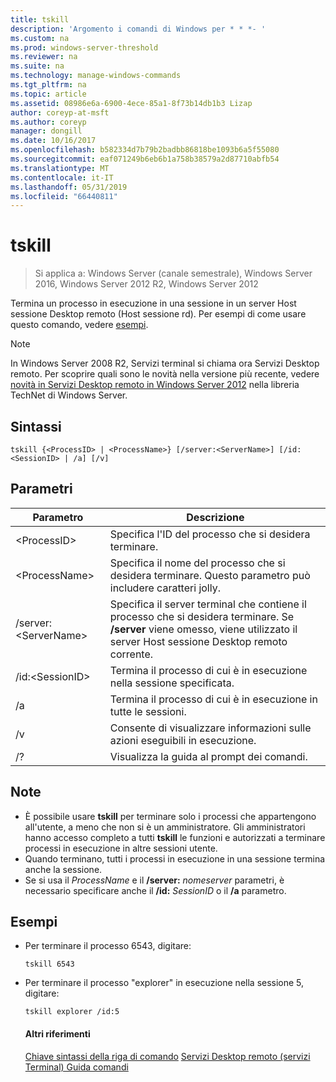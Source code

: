 ```yaml
---
title: tskill
description: 'Argomento i comandi di Windows per * * *- '
ms.custom: na
ms.prod: windows-server-threshold
ms.reviewer: na
ms.suite: na
ms.technology: manage-windows-commands
ms.tgt_pltfrm: na
ms.topic: article
ms.assetid: 08986e6a-6900-4ece-85a1-8f73b14db1b3 Lizap
author: coreyp-at-msft
ms.author: coreyp
manager: dongill
ms.date: 10/16/2017
ms.openlocfilehash: b582334d7b79b2badbb86818be1093b6a5f55080
ms.sourcegitcommit: eaf071249b6eb6b1a758b38579a2d87710abfb54
ms.translationtype: MT
ms.contentlocale: it-IT
ms.lasthandoff: 05/31/2019
ms.locfileid: "66440811"
---
```

# <a name="tskill"></a>tskill

>Si applica a: Windows Server (canale semestrale), Windows Server 2016, Windows Server 2012 R2, Windows Server 2012

Termina un processo in esecuzione in una sessione in un server Host sessione Desktop remoto (Host sessione rd).
Per esempi di come usare questo comando, vedere [esempi](#BKMK_examples).

> [!NOTE]
> In Windows Server 2008 R2, Servizi terminal si chiama ora Servizi Desktop remoto. Per scoprire quali sono le novità nella versione più recente, vedere [novità in Servizi Desktop remoto in Windows Server 2012](https://technet.microsoft.com/library/hh831527) nella libreria TechNet di Windows Server.

## <a name="syntax"></a>Sintassi
```
tskill {<ProcessID> | <ProcessName>} [/server:<ServerName>] [/id:<SessionID> | /a] [/v]
```

## <a name="parameters"></a>Parametri

|Parametro|Descrizione|
|-------|--------|
|\<ProcessID>|Specifica l'ID del processo che si desidera terminare.|
|\<ProcessName>|Specifica il nome del processo che si desidera terminare. Questo parametro può includere caratteri jolly.|
|/server:\<ServerName>|Specifica il server terminal che contiene il processo che si desidera terminare. Se **/server** viene omesso, viene utilizzato il server Host sessione Desktop remoto corrente.|
|/id:\<SessionID>|Termina il processo di cui è in esecuzione nella sessione specificata.|
|/a|Termina il processo di cui è in esecuzione in tutte le sessioni.|
|/v|Consente di visualizzare informazioni sulle azioni eseguibili in esecuzione.|
|/?|Visualizza la guida al prompt dei comandi.|

## <a name="remarks"></a>Note
- È possibile usare **tskill** per terminare solo i processi che appartengono all'utente, a meno che non si è un amministratore. Gli amministratori hanno accesso completo a tutti **tskill** le funzioni e autorizzati a terminare processi in esecuzione in altre sessioni utente.
- Quando terminano, tutti i processi in esecuzione in una sessione termina anche la sessione.
- Se si usa il *ProcessName* e il **/server:** <em>nomeserver</em> parametri, è necessario specificare anche il **/id:**  <em>SessionID</em> o il **/a** parametro.

## <a name="BKMK_examples"></a>Esempi
- Per terminare il processo 6543, digitare:
  ```
  tskill 6543
  ```
- Per terminare il processo "explorer" in esecuzione nella sessione 5, digitare:
  ```
  tskill explorer /id:5
  ```
  #### <a name="additional-references"></a>Altri riferimenti
  [Chiave sintassi della riga di comando](command-line-syntax-key.md)
  [Servizi Desktop remoto &#40;servizi Terminal&#41; Guida comandi](remote-desktop-services-terminal-services-command-reference.md)

